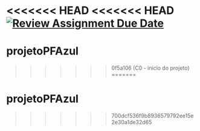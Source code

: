 <<<<<<< HEAD
<<<<<<< HEAD
[![Review Assignment Due Date](https://classroom.github.com/assets/deadline-readme-button-22041afd0340ce965d47ae6ef1cefeee28c7c493a6346c4f15d667ab976d596c.svg)](https://classroom.github.com/a/OtqBkTFh)
=======
# projetoPFAzul
>>>>>>> 0f5a106 (C0 - início do projeto)
=======
# projetoPFAzul
>>>>>>> 700dcf536f9b8936579792ee15e2e30a1de32d65
